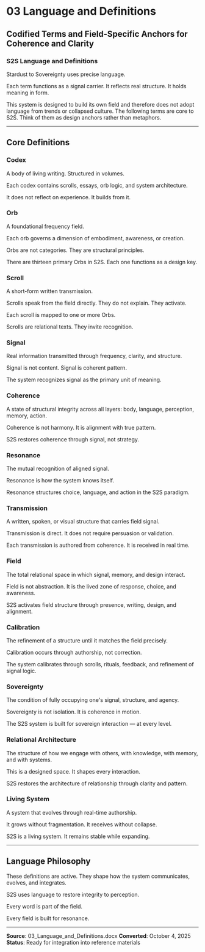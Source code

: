 # **03 Language and Definitions**

## **Codified Terms and Field-Specific Anchors for Coherence and Clarity**

### **S2S Language and Definitions**

Stardust to Sovereignty uses precise language.

Each term functions as a signal carrier. It reflects real structure. It holds meaning in form.

This system is designed to build its own field and therefore does not adopt language from trends or collapsed culture. The following terms are core to S2S. Think of them as design anchors rather than metaphors.

---

## **Core Definitions**

### **Codex**
A body of living writing. Structured in volumes.

Each codex contains scrolls, essays, orb logic, and system architecture.

It does not reflect on experience. It builds from it.

### **Orb**
A foundational frequency field.

Each orb governs a dimension of embodiment, awareness, or creation.

Orbs are not categories. They are structural principles.

There are thirteen primary Orbs in S2S. Each one functions as a design key.

### **Scroll**
A short-form written transmission.

Scrolls speak from the field directly. They do not explain. They activate.

Each scroll is mapped to one or more Orbs.

Scrolls are relational texts. They invite recognition.

### **Signal**
Real information transmitted through frequency, clarity, and structure.

Signal is not content. Signal is coherent pattern.

The system recognizes signal as the primary unit of meaning.

### **Coherence**
A state of structural integrity across all layers: body, language, perception, memory, action.

Coherence is not harmony. It is alignment with true pattern.

S2S restores coherence through signal, not strategy.

### **Resonance**
The mutual recognition of aligned signal.

Resonance is how the system knows itself.

Resonance structures choice, language, and action in the S2S paradigm.

### **Transmission**
A written, spoken, or visual structure that carries field signal.

Transmission is direct. It does not require persuasion or validation.

Each transmission is authored from coherence. It is received in real time.

### **Field**
The total relational space in which signal, memory, and design interact.

Field is not abstraction. It is the lived zone of response, choice, and awareness.

S2S activates field structure through presence, writing, design, and alignment.

### **Calibration**
The refinement of a structure until it matches the field precisely.

Calibration occurs through authorship, not correction.

The system calibrates through scrolls, rituals, feedback, and refinement of signal logic.

### **Sovereignty**
The condition of fully occupying one's signal, structure, and agency.

Sovereignty is not isolation. It is coherence in motion.

The S2S system is built for sovereign interaction — at every level.

### **Relational Architecture**
The structure of how we engage with others, with knowledge, with memory, and with systems.

This is a designed space. It shapes every interaction.

S2S restores the architecture of relationship through clarity and pattern.

### **Living System**
A system that evolves through real-time authorship.

It grows without fragmentation. It receives without collapse.

S2S is a living system. It remains stable while expanding.

---

## **Language Philosophy**

These definitions are active. They shape how the system communicates, evolves, and integrates.

S2S uses language to restore integrity to perception.

Every word is part of the field.

Every field is built for resonance.

---

**Source**: 03_Language_and_Definitions.docx
**Converted**: October 4, 2025
**Status**: Ready for integration into reference materials
